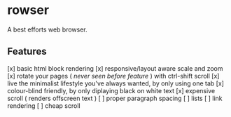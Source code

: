 # rowser
A best efforts web browser.

## Features
[x] basic html block rendering
[x] responsive/layout aware scale and zoom
[x] rotate your pages ( _never seen before feature_ ) with ctrl-shift scroll
[x] live the minimalist lifestyle you've always wanted, by only using one tab
[x] colour-blind friendly, by only diplaying black on white text
[x] expensive scroll ( renders offscreen text )
[ ] proper paragraph spacing
[ ] lists
[ ] link rendering
[ ] cheap scroll